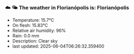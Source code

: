 ### ☁️ 🌤️  The weather in Florianópolis is: Florianópolis

- Temperature: 15.7°C
- On flesh: 15.83°C
- Relative air humidity: 96%
- Rain: 0.0 mm
- Description: Clear sky
- last updated: 2025-06-04T06:26:32.359400
